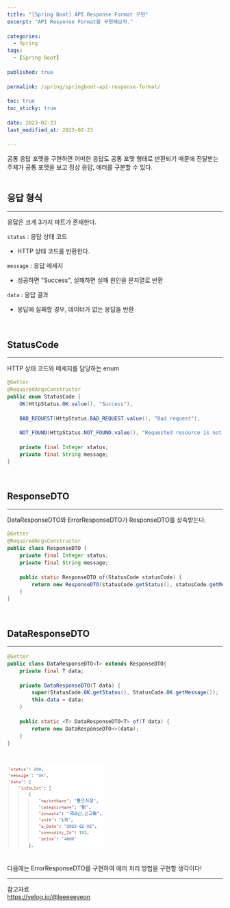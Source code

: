 ```yaml
---
title: "[Spring Boot] API Response Format 구현"
excerpt: "API Response Format을 구현해보자."

categories:
  - Spring
tags:
  - [Spring Boot]

published: true

permalink: /spring/springboot-api-response-format/

toc: true
toc_sticky: true

date: 2023-02-23
last_modified_at: 2023-02-23

--- 
```


공통 응답 포맷을 구현하면 어떠한 응답도 공통 포맷 형태로 반환되기 때문에 전달받는 주체가 공통 포맷을 보고 정상 응답, 에러를 구분할 수 있다. <br><br>

## **응답 형식**
<hr />

응답은 크게 3가지 파트가 존재한다.<br>

`status` : 응답 상태 코드<br>
* HTTP 상태 코드를 반환한다.  

`message` : 응답 메세지<br>
* 성공하면 "Success", 실패하면 실패 원인을 문자열로 반환

`data` : 응답 결과<br>
* 응답에 실패할 경우, 데이터가 없는 응답을 반환

<br>

## **StatusCode**
<hr />

HTTP 상태 코드와 메세지를 담당하는 enum<br>
``` java
@Getter
@RequiredArgsConstructor
public enum StatusCode {
    OK(HttpStatus.OK.value(), "Success"),

    BAD_REQUEST(HttpStatus.BAD_REQUEST.value(), "Bad request"),

    NOT_FOUND(HttpStatus.NOT_FOUND.value(), "Requested resource is not found");

    private final Integer status;
    private final String message;
}
```
<br>

## **ResponseDTO**
<hr />

DataResponseDTO와 ErrorResponseDTO가 ResponseDTO를 상속받는다.<br>

``` java
@Getter
@RequiredArgsConstructor
public class ResponseDTO {
    private final Integer status;
    private final String message;

    public static ResponseDTO of(StatusCode statusCode) {
        return new ResponseDTO(statusCode.getStatus(), statusCode.getMessage());
    }
}
```
<br>

## **DataResponseDTO**
<hr />

``` java
@Getter
public class DataResponseDTO<T> extends ResponseDTO{
    private final T data;

    private DataResponseDTO(T data) {
        super(StatusCode.OK.getStatus(), StatusCode.OK.getMessage());
        this.data = data;
    }

    public static <T> DataResponseDTO<T> of(T data) {
        return new DataResponseDTO<>(data);
    }
}
```
<br>

<img src="../../../assets/images/posts/programming/spring/spring-springboot-api-response-format/spring-springboot-api-response-format-1.PNG" width="45%"><br><br>

다음에는 ErrorResponseDTO를 구현하여 에러 처리 방법을 구현할 생각이다!

<hr />  
참고자료<br>
<a href="https://velog.io/@leeeeeyeon/Spring-boot-Response-%ED%98%95%EC%8B%9D-%EB%A7%8C%EB%93%A4%EA%B8%B0">https://velog.io/@leeeeeyeon</a><br>